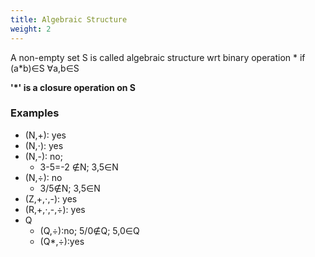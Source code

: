 ```yaml
---
title: Algebraic Structure
weight: 2
---
```

A non-empty set S is called algebraic structure wrt binary operation * if (a\*b)∈S ∀a,b∈S

**'\*' is a closure operation on S**

### Examples
* (N,+): yes
* (N,⋅): yes
* (N,-): no; 
	* 3-5=-2 ∉N; 3,5∈N
* (N,÷): no
	* 3/5∉N; 3,5∈N
* (Z,+,⋅,-): yes
* (R,+,⋅,-,÷): yes
* Q
	* (Q,÷):no; 5/0∉Q; 5,0∈Q
	* (Q*,÷):yes